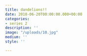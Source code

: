 ```yaml
---
title: dandelions!!
date: 2018-06-20T00:00:00.000+00:00
categories:
- series 2
description: ''
image: "/uploads/10.jpg"
medium: ''
style: ''

---
```

